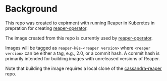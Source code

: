 # Background
This repo was created to expirment with running Reaper in Kuberetes in prepration for creating [reaper-operator](https://github.com/jsanda/reaper-operator). 

The image created from this repo is currently used by [reaper-operator](https://github.com/jsanda/reaper-operator).

Images will be tagged as `reaper-k8s-<reaper version>` where `<reaper version>` can be either a tag, e.g., 2.0, or a commit hash. A commit hash is primarily intended for building images with unreleased versions of Reaper.

Note that building the image requires a local clone of the [cassandra-reaper](https://github.com/thelastpickle/cassandra-reaper) repo. 
